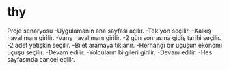 # thy
Proje senaryosu
-Uygulamanın ana sayfası açılır.
-Tek yön seçilir.
-Kalkış havalimanı girilir.
-Varış havalimanı girilir.
-2 gün sonrasına gidiş tarihi seçilir.
-2 adet yetişkin seçilir.
-Bilet aramaya tıklanır.
-Herhangi bir uçuşun ekonomi uçuşu seçilir.
-Devam edilir.
-Yolcuların bilgileri girilir.
-Devam edilir.
-Hes sayfasında cancel edilir.
